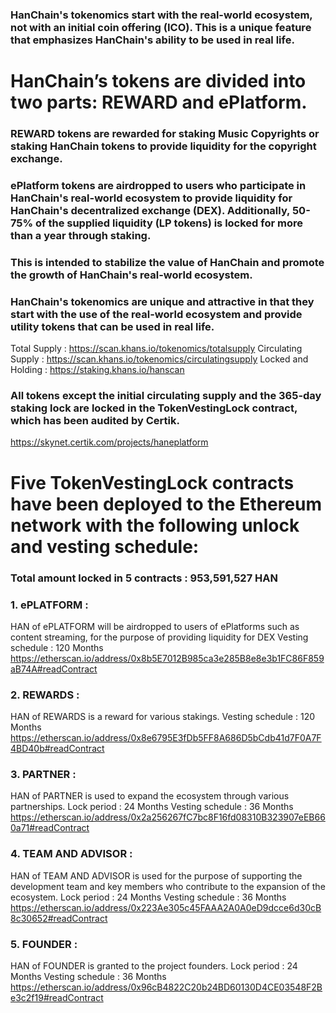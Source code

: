 ### HanChain's tokenomics start with the real-world ecosystem, not with an initial coin offering (ICO). This is a unique feature that emphasizes HanChain's ability to be used in real life.

# HanChain’s tokens are divided into two parts: REWARD and ePlatform.
### REWARD tokens are rewarded for staking Music Copyrights or staking HanChain tokens to provide liquidity for the copyright exchange.
### ePlatform tokens are airdropped to users who participate in HanChain's real-world ecosystem to provide liquidity for HanChain's decentralized exchange (DEX). Additionally, 50-75% of the supplied liquidity (LP tokens) is locked for more than a year through staking.
### This is intended to stabilize the value of HanChain and promote the growth of HanChain's real-world ecosystem. 

### HanChain's tokenomics are unique and attractive in that they start with the use of the real-world ecosystem and provide utility tokens that can be used in real life.
Total Supply : https://scan.khans.io/tokenomics/totalsupply
Circulating Supply : https://scan.khans.io/tokenomics/circulatingsupply
Locked and Holding : https://staking.khans.io/hanscan

### All tokens except the initial circulating supply and the 365-day staking lock are locked in the TokenVestingLock contract, which has been audited by Certik.
https://skynet.certik.com/projects/haneplatform

# Five TokenVestingLock contracts have been deployed to the Ethereum network with the following unlock and vesting schedule:

### Total amount locked in 5 contracts : 953,591,527 HAN

### 1. ePLATFORM :
HAN of ePLATFORM will be airdropped to users of ePlatforms such as content streaming, for the purpose of providing liquidity for DEX
Vesting schedule : 120 Months
https://etherscan.io/address/0x8b5E7012B985ca3e285B8e8e3b1FC86F859aB74A#readContract

### 2. REWARDS :
HAN of REWARDS is a reward for various stakings.
Vesting schedule : 120 Months
https://etherscan.io/address/0x8e6795E3fDb5FF8A686D5bCdb41d7F0A7F4BD40b#readContract

### 3. PARTNER :
HAN of PARTNER is used to expand the ecosystem through various partnerships.
Lock period : 24 Months
Vesting schedule : 36 Months
https://etherscan.io/address/0x2a256267fC7bc8F16fd08310B323907eEB660a71#readContract

### 4. TEAM AND ADVISOR :
HAN of TEAM AND ADVISOR is used for the purpose of supporting the development team and key members who contribute to the expansion of the ecosystem.
Lock period : 24 Months
Vesting schedule : 36 Months
https://etherscan.io/address/0x223Ae305c45FAAA2A0A0eD9dcce6d30cB8c30652#readContract

### 5. FOUNDER :
HAN of FOUNDER is granted to the project founders.
Lock period : 24 Months
Vesting schedule : 36 Months
https://etherscan.io/address/0x96cB4822C20b24BD60130D4CE03548F2Be3c2f19#readContract
